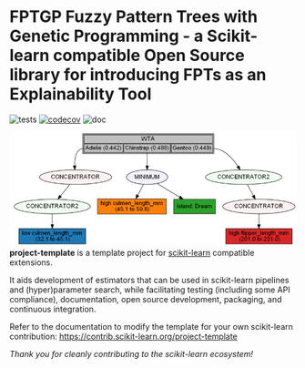 FPTGP Fuzzy Pattern Trees with Genetic Programming - a Scikit-learn compatible Open Source library for introducing FPTs as an Explainability Tool
=================================================================================================================================================

![tests](https://github.com/scikit-learn-contrib/project-template/actions/workflows/python-app.yml/badge.svg)
[![codecov](https://codecov.io/gh/scikit-learn-contrib/project-template/graph/badge.svg?token=L0XPWwoPLw)](https://codecov.io/gh/scikit-learn-contrib/project-template)
![doc](https://github.com/scikit-learn-contrib/project-template/actions/workflows/deploy-gh-pages.yml/badge.svg)

![doc](https://github.com/pxom/scikit-learn-project-template/blob/main/assets/fptgp_logo.png)
**project-template** is a template project for [scikit-learn](https://scikit-learn.org)
compatible extensions.

It aids development of estimators that can be used in scikit-learn pipelines and
(hyper)parameter search, while facilitating testing (including some API compliance),
documentation, open source development, packaging, and continuous integration.

Refer to the documentation to modify the template for your own scikit-learn
contribution: https://contrib.scikit-learn.org/project-template

*Thank you for cleanly contributing to the scikit-learn ecosystem!*
